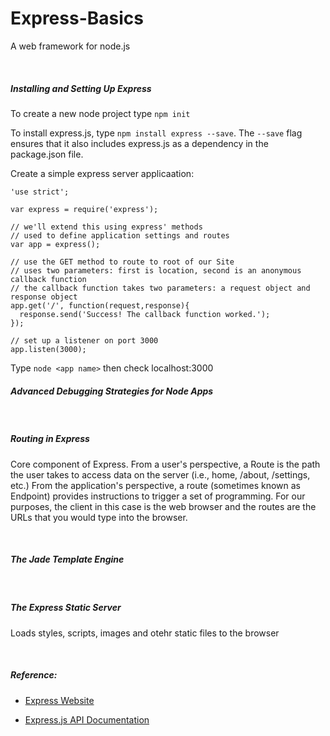 Express-Basics
==============

A web framework for node.js

 

##### Installing and Setting Up Express

To create a new node project type `npm init`

To install express.js, type `npm install express --save`. The `--save` flag
ensures that it also includes express.js as a dependency in the package.json file.

Create a simple express server applicaation:
```
'use strict';

var express = require('express');

// we'll extend this using express' methods
// used to define application settings and routes
var app = express();

// use the GET method to route to root of our Site
// uses two parameters: first is location, second is an anonymous callback function
// the callback function takes two parameters: a request object and response object
app.get('/', function(request,response){
  response.send('Success! The callback function worked.');
});

// set up a listener on port 3000
app.listen(3000);
```
Type `node <app name>` then check localhost:3000



##### Advanced Debugging Strategies for Node Apps

 

##### Routing in Express

Core component of Express. From a user's perspective, a Route is the path the user takes to access data on the server (i.e., home, /about, /settings, etc.) From the application's perspective, a route (sometimes known as Endpoint) provides instructions to trigger a set of programming. For our purposes, the client in this case is the web browser and the routes are the URLs that you would type into the browser.

 

##### The Jade Template Engine

 

##### The Express Static Server

Loads styles, scripts, images and otehr static files to the browser

 

##### Reference:

-   [Express Website](<http://expressjs.com>)

-   [Express.js API Documentation](<http://expressjs.com/4x/api.html>)
